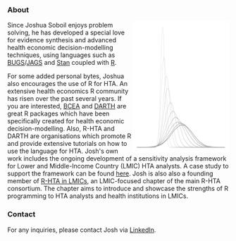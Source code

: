 ### About
<a href="thumbnail">
  <img align = "right" height = "300px" width = "220px" src = "img/siteLogo.png" />
  </a>

Since Joshua Soboil enjoys problem solving, he has developed a special love for evidence synthesis and advanced health economic decision-modelling techniques, using languages such as [BUGS](https://en.wikipedia.org/wiki/OpenBUGS)/[JAGS](https://en.wikipedia.org/wiki/Just_another_Gibbs_sampler) and [Stan](https://en.wikipedia.org/wiki/Stan_(software)) coupled with [R](https://en.wikipedia.org/wiki/R_(programming_language)).

For some added personal bytes, Joshua also encourages the use of R for HTA. An extensive health economics R community has risen over the past several years. If you are interested, [BCEA](https://github.com/giabaio/BCEA) and [DARTH](https://github.com/DARTH-git) are great R packages which have been specifically created for health economic decision-modelling. Also, R-HTA and DARTH are organisations which promote R and provide extensive tutorials on how to use the language for HTA. Josh's own work includes the ongoing development of a sensitivity analysis framework for Lower and Middle-Income Country (LMIC) HTA analysts. A case study to support the framework can be found [here](https://github.com/jSoboil/Dissertation). Josh is also also a founding member of [R-HTA in LMICs](https://twitter.com/rhta_lmics), an LMIC-focused chapter of the main R-HTA consortium. The chapter aims to introduce and showcase the strengths of R programming to HTA analysts and health institutions in LMICs.

### Contact

For any inquiries, please contact Josh via [LinkedIn](https://www.linkedin.com/in/joshua-soboil-067351172/).
